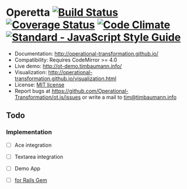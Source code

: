 # Operetta [![Build Status](https://travis-ci.org/rike422/operetta-js.svg?branch=master)](https://travis-ci.org/rike422/operetta-js) [![Coverage Status](https://coveralls.io/repos/github/rike422/operetta-js/badge.svg?branch=master)](https://coveralls.io/github/rike422/operetta-js?branch=master) [![Code Climate](https://codeclimate.com/github/rike422/operetta-js/badges/gpa.svg)](https://codeclimate.com/github/rike422/operetta-js) [![Standard - JavaScript Style Guide](https://img.shields.io/badge/code%20style-standard-brightgreen.svg)](http://standardjs.com/)

* Documentation: http://operational-transformation.github.io/
* Compatibility: Requires CodeMirror >= 4.0
* Live demo: http://ot-demo.timbaumann.info/
* Visualization: http://operational-transformation.github.io/visualization.html
* License: [MIT license](https://github.com/Operational-Transformation/ot.js/blob/master/LICENSE)
* Report bugs at https://github.com/Operational-Transformation/ot.js/issues or write a mail to [tim@timbaumann.info](mailto:tim@timbaumann.info)

[npm-image]: https://img.shields.io/npm/v/ot.svg?style=flat
[npm-url]: https://npmjs.org/package/ot
[travis-image]: https://img.shields.io/travis/Operational-Transformation/ot.js.svg?style=flat
[travis-url]: https://travis-ci.org/Operational-Transformation/ot.js

## Todo

### Implementation

- [ ] Ace integration
- [ ] Textarea integration
- [ ] Demo App
- [ ] [for Rails Gem](https://github.com/rike422/loose-leaf)

